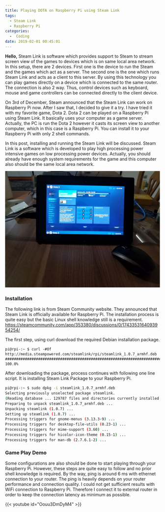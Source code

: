 ```yaml
---
title: Playing DOTA on Raspberry Pi using Steam Link
tags:
  - Steam Link
  - Raspberry Pi
categories:
  -  Coding
date: 2019-02-01 00:45:01
---
```


**Hello,** Steam Link is software which provides support to Steam to stream
screen view of the games to devices which is on same local area network. In this
setup, there are 2 devices. First one is the device to run the Steam and the
games which act as a server. The second one is the one which runs Steam Link and
acts as a client to this server. By using this technology you can play games
directly on a device which is connected to the same router. The connection is
also 2 way. Thus, control devices such as keyboard, mouse and game controllers
can be connected directly to the client device.

On 3rd of December, Steam announced that the Steam Link can work on Raspberry Pi
now. After I saw that, I decided to give it a try. I have tried it with my
favorite game, Dota 2. Dota 2 can be played on a Raspberry Pi using Steam Link.
It basically uses your computer as a game server. Actually, the PC is run the
Dota 2 however it casts its screen view to another computer, which in this case
is a Raspberry Pi. You can install it to your Raspberry Pi with only 2 shell
commands.

In this post, installing and running the Steam Link will be discussed. Steam
Link is a software which is developed to play high processing power intensive
games on low processing power devices. Actually, you should already have enough
system requirements for the game and this computer also should be the same local
area network.

![](/images/steamlink1.jpg)

### Installation

The following link is from Steam Community website. They announced that Steam
Link is officially available for Raspberry Pi. The installation process is quite
easy but the basic Linux shell knowledge still is a requirement.\
https://steamcommunity.com/app/353380/discussions/0/1743353164093954254/

The first step, using curl download the required Debian installation package.

```shell
pi@rpi-:~ $ curl -#Of http://media.steampowered.com/steamlink/rpi/steamlink_1.0.7_armhf.deb
######################################################################## 100.0%
```

After downloading the package, process continues with following one line script.
It is installing Steam Link Package to your Raspberry Pi.

```bash
pi@rpi-:~ $ sudo dpkg -i steamlink_1.0.7_armhf.deb
Selecting previously unselected package steamlink.
(Reading database ... 129787 files and directories currently installed.)
Preparing to unpack steamlink_1.0.7_armhf.deb ...
Unpacking steamlink (1.0.7) ...
Setting up steamlink (1.0.7) ...
Processing triggers for gnome-menus (3.13.3-9) ...
Processing triggers for desktop-file-utils (0.23-1) ...
Processing triggers for mime-support (3.60) ...
Processing triggers for hicolor-icon-theme (0.15-1) ...
Processing triggers for man-db (2.7.6.1-2) ...
```

### Game Play Demo

Some configurations are also should be done to start playing through your
Raspberry Pi. However, these steps are quite easy to follow and no prior shell
knowledge is required. By the way, ping is around 6 ms with ethernet connection
to your router. The ping is heavily depends on your router performance and
connection quality. I could not get sufficient results with WiFi connection to
Raspberry Pi. Therefore I connect it to external router in order to keep the
connection latency as minimum as possible.

{{< youtube id="Oouu3DmDyM4" >}}
